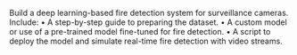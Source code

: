 Build a deep learning-based fire detection system for surveillance cameras. Include:
• A step-by-step guide to preparing the dataset.
• A custom model or use of a pre-trained model fine-tuned for fire detection.
• A script to deploy the model and simulate real-time fire detection with video streams.
